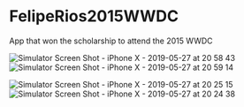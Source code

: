 # FelipeRios2015WWDC
App that won the scholarship to attend the 2015 WWDC

![Simulator Screen Shot - iPhone X - 2019-05-27 at 20 58 43](https://user-images.githubusercontent.com/6198387/58442558-90088900-80c2-11e9-827f-bc03cf958370.png)
![Simulator Screen Shot - iPhone X - 2019-05-27 at 20 59 14](https://user-images.githubusercontent.com/6198387/58442557-90088900-80c2-11e9-8119-e5cbbce4da86.png)

![Simulator Screen Shot - iPhone X - 2019-05-27 at 20 25 15](https://user-images.githubusercontent.com/6198387/58442474-f214be80-80c1-11e9-85b3-3489f32a17f2.png)
![Simulator Screen Shot - iPhone X - 2019-05-27 at 20 24 38](https://user-images.githubusercontent.com/6198387/58442446-c42f7a00-80c1-11e9-89e9-c07b3f4240e7.png)
